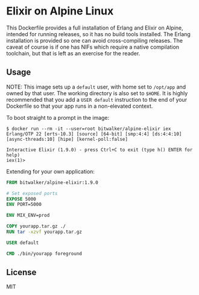 # Elixir on Alpine Linux

This Dockerfile provides a full installation of Erlang and Elixir on Alpine, intended for running releases,
so it has no build tools installed. The Erlang installation is provided so one can avoid cross-compiling
releases. The caveat of course is if one has NIFs which require a native compilation toolchain, but that is
left as an exercise for the reader.

## Usage

NOTE: This image sets up a `default` user, with home set to `/opt/app` and owned by that user. The working directory
is also set to `$HOME`. It is highly recommended that you add a `USER default` instruction to the end of your
Dockerfile so that your app runs in a non-elevated context.

To boot straight to a prompt in the image:

```
$ docker run --rm -it --user=root bitwalker/alpine-elixir iex
Erlang/OTP 22 [erts-10.3] [source] [64-bit] [smp:4:4] [ds:4:4:10] [async-threads:10] [hipe] [kernel-poll:false]

Interactive Elixir (1.9.0) - press Ctrl+C to exit (type h() ENTER for help)
iex(1)>
```

Extending for your own application:

```dockerfile
FROM bitwalker/alpine-elixir:1.9.0

# Set exposed ports
EXPOSE 5000
ENV PORT=5000

ENV MIX_ENV=prod

COPY yourapp.tar.gz ./
RUN tar -xzvf yourapp.tar.gz

USER default

CMD ./bin/yourapp foreground
```

## License

MIT
